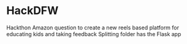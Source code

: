 # HackDFW
Hackthon Amazon question to create a new reels based platform for educating kids and taking feedback
Splitting folder has the Flask app 
